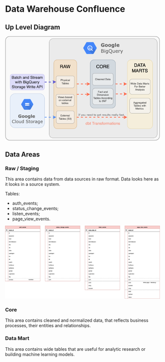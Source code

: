 # Data Warehouse Confluence 

## Up Level Diagram

![plot](./dwh.png)

## Data Areas

### Raw / Staging 

This area contains data from data sources in raw format. Data looks here as it looks in a source system.

Tables:
- auth_events;
- status_change_events;
- listen_events;
- page_view_events.

![plot](./raw-data-schema.png)

### Core

This area contains cleaned and normalized data, that reflects business processes, their entities and relationships. 

### Data Mart

This area contains wide tables that are useful for analytic research or building machine learning models.
